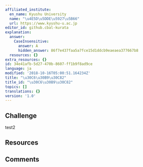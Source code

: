 ```yaml
---
affiliated_institute:
  en_name: Kyushu University
  name: "\u4E5D\u5DDE\u5927\u5B66"
  url: https://www.kyushu-u.ac.jp
editor_id: github.cbal-kurata
explanation:
  answer:
    CaseInsensitive:
      answer: A
      hidden_answer: 86f7e437faa5a7fce15d1ddcb9eaeaea377667b8
  resources: {}
extra_resources: {}
id: 34e41afb-5d27-470b-8607-ff1b9f8ad9ce
language: ja
modified: '2018-10-16T05:00:51.164234Z'
title: "\u30C6\u30B9\u30C82"
title_id: "\u30C6\u30B9\u30C82"
topics: []
translations: {}
version: '1.0'
---
```


## Challenge

test2

## Resources



## Comments




